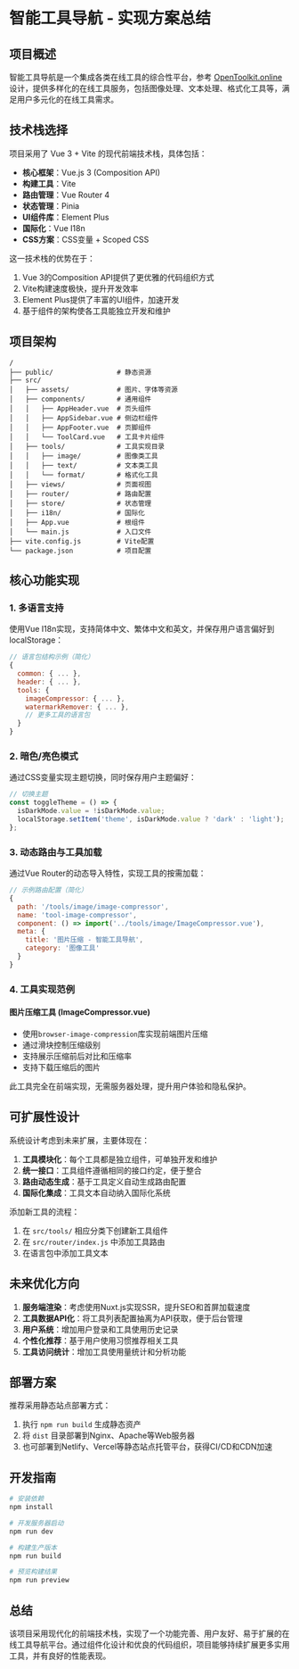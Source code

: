 # 智能工具导航 - 实现方案总结

## 项目概述

智能工具导航是一个集成各类在线工具的综合性平台，参考 [OpenToolkit.online](https://opentoolkit.online/#) 设计，提供多样化的在线工具服务，包括图像处理、文本处理、格式化工具等，满足用户多元化的在线工具需求。

## 技术栈选择

项目采用了 Vue 3 + Vite 的现代前端技术栈，具体包括：

- **核心框架**：Vue.js 3 (Composition API)
- **构建工具**：Vite
- **路由管理**：Vue Router 4
- **状态管理**：Pinia
- **UI组件库**：Element Plus
- **国际化**：Vue I18n
- **CSS方案**：CSS变量 + Scoped CSS

这一技术栈的优势在于：
1. Vue 3的Composition API提供了更优雅的代码组织方式
2. Vite构建速度极快，提升开发效率
3. Element Plus提供了丰富的UI组件，加速开发
4. 基于组件的架构使各工具能独立开发和维护

## 项目架构

```
/
├── public/                # 静态资源
├── src/
│   ├── assets/            # 图片、字体等资源
│   ├── components/        # 通用组件
│   │   ├── AppHeader.vue  # 页头组件
│   │   ├── AppSidebar.vue # 侧边栏组件
│   │   ├── AppFooter.vue  # 页脚组件
│   │   └── ToolCard.vue   # 工具卡片组件
│   ├── tools/             # 工具实现目录
│   │   ├── image/         # 图像类工具
│   │   ├── text/          # 文本类工具
│   │   └── format/        # 格式化工具
│   ├── views/             # 页面视图
│   ├── router/            # 路由配置
│   ├── store/             # 状态管理
│   ├── i18n/              # 国际化
│   ├── App.vue            # 根组件
│   └── main.js            # 入口文件
├── vite.config.js         # Vite配置
└── package.json           # 项目配置
```

## 核心功能实现

### 1. 多语言支持

使用Vue I18n实现，支持简体中文、繁体中文和英文，并保存用户语言偏好到localStorage：

```js
// 语言包结构示例（简化）
{
  common: { ... },
  header: { ... },
  tools: {
    imageCompressor: { ... },
    watermarkRemover: { ... },
    // 更多工具的语言包
  }
}
```

### 2. 暗色/亮色模式

通过CSS变量实现主题切换，同时保存用户主题偏好：

```js
// 切换主题
const toggleTheme = () => {
  isDarkMode.value = !isDarkMode.value;
  localStorage.setItem('theme', isDarkMode.value ? 'dark' : 'light');
};
```

### 3. 动态路由与工具加载

通过Vue Router的动态导入特性，实现工具的按需加载：

```js
// 示例路由配置（简化）
{
  path: '/tools/image/image-compressor',
  name: 'tool-image-compressor',
  component: () => import('../tools/image/ImageCompressor.vue'),
  meta: { 
    title: '图片压缩 - 智能工具导航',
    category: '图像工具'
  }
}
```

### 4. 工具实现范例

#### 图片压缩工具 (ImageCompressor.vue)

- 使用`browser-image-compression`库实现前端图片压缩
- 通过滑块控制压缩级别
- 支持展示压缩前后对比和压缩率
- 支持下载压缩后的图片

此工具完全在前端实现，无需服务器处理，提升用户体验和隐私保护。

## 可扩展性设计

系统设计考虑到未来扩展，主要体现在：

1. **工具模块化**：每个工具都是独立组件，可单独开发和维护
2. **统一接口**：工具组件遵循相同的接口约定，便于整合
3. **路由动态生成**：基于工具定义自动生成路由配置
4. **国际化集成**：工具文本自动纳入国际化系统

添加新工具的流程：
1. 在 `src/tools/` 相应分类下创建新工具组件
2. 在 `src/router/index.js` 中添加工具路由
3. 在语言包中添加工具文本

## 未来优化方向

1. **服务端渲染**：考虑使用Nuxt.js实现SSR，提升SEO和首屏加载速度
2. **工具数据API化**：将工具列表配置抽离为API获取，便于后台管理
3. **用户系统**：增加用户登录和工具使用历史记录
4. **个性化推荐**：基于用户使用习惯推荐相关工具
5. **工具访问统计**：增加工具使用量统计和分析功能

## 部署方案

推荐采用静态站点部署方式：

1. 执行 `npm run build` 生成静态资产
2. 将 `dist` 目录部署到Nginx、Apache等Web服务器
3. 也可部署到Netlify、Vercel等静态站点托管平台，获得CI/CD和CDN加速

## 开发指南

```bash
# 安装依赖
npm install

# 开发服务器启动
npm run dev

# 构建生产版本
npm run build

# 预览构建结果
npm run preview
```

## 总结

该项目采用现代化的前端技术栈，实现了一个功能完善、用户友好、易于扩展的在线工具导航平台。通过组件化设计和优良的代码组织，项目能够持续扩展更多实用工具，并有良好的性能表现。 
